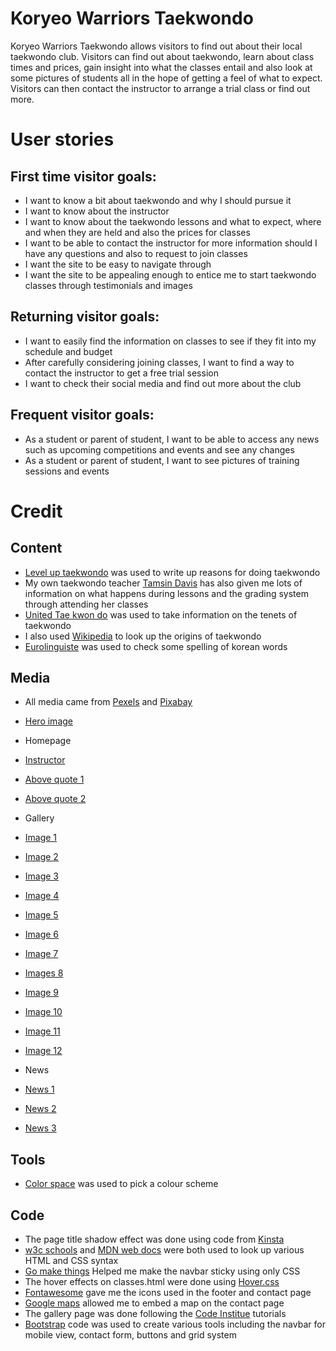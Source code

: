 # Koryeo Warriors Taekwondo

Koryeo Warriors Taekwondo allows visitors to find out about their local taekwondo club. Visitors can find out about taekwondo, learn about class times and prices, gain insight into what the classes entail and also look at some pictures of students all in the hope of getting a feel of what to expect. Visitors can then contact the instructor to arrange a trial class or find out more. 

# User stories

## First time visitor goals:
- I want to know a bit about taekwondo and why I should pursue it
- I want to know about the instructor
- I want to know about the taekwondo lessons and what to expect, where and when they are held and also the prices for classes
- I want to be able to contact the instructor for more information should I have any questions and also to request to join classes
- I want the site to be easy to navigate through
- I want the site to be appealing enough to entice me to start taekwondo classes through testimonials and images

## Returning visitor goals:
- I want to easily find the information on classes to see if they fit into my schedule and budget
- After carefully considering joining classes, I want to find a way to contact the instructor to get a free trial session
- I want to check their social media and find out more about the club

## Frequent visitor goals:
- As a student or parent of student, I want to be able to access any news such as upcoming competitions and events and see any changes
- As a student or parent of student, I want to see pictures of training sessions and events

# Credit

## Content

* [Level up taekwondo](https://leveluptaekwondo.com/2018/02/22/13-benefits-taekwondo-will-make-want-black-belt/) was used to write up reasons for doing taekwondo
* My own taekwondo teacher [Tamsin Davis](https://www.taekwondo4all.com/) has also given me lots of information on what happens during lessons and the grading system through attending her classes
* [United Tae kwon do](https://utkd.org/for-students/five-tenets) was used to take information on the tenets of taekwondo
* I also used [Wikipedia](https://en.wikipedia.org/wiki/Taekwondo) to look up the origins of taekwondo
* [Eurolinguiste](https://eurolinguiste.com/martial-arts-vocabulary-in-korean/) was used to check some spelling of korean words

## Media

* All media came from [Pexels](https://www.pexels.com/) and [Pixabay](https://pixabay.com/)
* [Hero image](https://images.pexels.com/photos/4428290/pexels-photo-4428290.jpeg?auto=compress&cs=tinysrgb&w=1260&h=750&dpr=1)

* Homepage 
 * [Instructor](https://pixabay.com/photos/woman-model-karate-taekwondo-sport-6916304/)
 * [Above quote 1](https://images.pexels.com/photos/7045593/pexels-photo-7045593.jpeg?auto=compress&cs=tinysrgb&w=1260&h=750&dpr=1)
 * [Above quote 2](https://www.pexels.com/photo/a-group-of-people-standing-barefooted-while-wearing-taekwondo-uniform-7045673/)

* Gallery
 * [Image 1](https://www.pexels.com/photo/men-in-a-taekwondo-match-10496367/)
 * [Image 2](https://www.pexels.com/photo/children-stretching-outdoors-10496375/)
 * [Image 3](https://www.pexels.com/photo/taekwondo-athletes-shaking-hands-6253170/)
 * [Image 4](https://www.pexels.com/photo/man-people-woman-girl-7045571/)
 * [Image 5](https://www.pexels.com/photo/man-people-woman-relaxation-7045600/)
 * [Image 6](https://www.pexels.com/photo/a-girl-standing-on-one-leg-while-looking-at-the-camera-7990084/)
 * [Image 7](https://www.pexels.com/photo/a-woman-in-white-uniform-standing-barefooted-8779304/)
 * [Images 8](https://www.pexels.com/photo/man-people-woman-girl-7045574/)
 * [Image 9](https://www.pexels.com/photo/a-group-of-people-in-taekwondo-uniform-smiling-together-7045667/)
 * [Image 10](https://www.pexels.com/photo/man-love-people-woman-7045608/)
 * [Image 11](https://www.pexels.com/photo/a-woman-in-taekwondo-uniform-while-standing-near-the-brick-wall-7045657/)
 * [Image 12](https://www.pexels.com/photo/fashion-man-love-people-7045736/)

* News
 * [News 1](https://www.pexels.com/photo/close-up-shot-of-a-person-holding-a-black-belt-6253308/)
 * [News 2](https://www.pexels.com/photo/a-man-wearing-white-and-black-hachimaki-7045479/)
 * [News 3](https://www.pexels.com/photo/boys-sparring-on-black-mat-7988768/)

## Tools

* [Color space](https://mycolor.space/) was used to pick a colour scheme

## Code

* The page title shadow effect was done using code from [Kinsta](https://kinsta.com/blog/css-text-outline/) 
* [w3c schools](https://www.w3schools.com/) and [MDN web docs](https://developer.mozilla.org/en-US/) were both used to look up various HTML and CSS syntax
* [Go make things](https://gomakethings.com/how-to-create-a-sticky-navigation-with-only-css/) Helped me make the navbar sticky using only CSS
* The hover effects on classes.html were done using [Hover.css](https://ianlunn.github.io/Hover/#effects)
* [Fontawesome](https://fontawesome.com/) gave me the icons used in the footer and contact page
* [Google maps](https://www.google.com/maps) allowed me to embed a map on the contact page
* The gallery page was done following the [Code Institue](https://codeinstitute.net/) tutorials
* [Bootstrap](https://getbootstrap.com/) code was used to create various tools including the navbar for mobile view, contact form, buttons and grid system